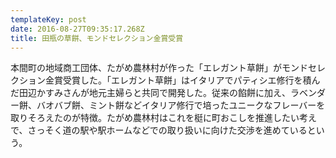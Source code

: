 ```yaml
---
templateKey: post
date: 2016-08-27T09:35:17.268Z
title: 田瓶の草餅、モンドセレクション金賞受賞
---
```

本間町の地域商工団体、たがめ農林村が作った「エレガント草餅」がモンドセレクション金賞受賞した。「エレガント草餅」はイタリアでパティシエ修行を積んだ田辺かすみさんが地元主婦らと共同で開発した。従来の餡餅に加え、ラベンダー餅、バオバブ餅、ミント餅などイタリア修行で培ったユニークなフレーバーを取りそろえたのが特徴。たがめ農林村はこれを梃に町おこしを推進したい考えで、さっそく道の駅や駅ホームなどでの取り扱いに向けた交渉を進めているという。
